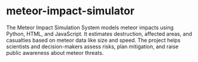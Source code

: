 # meteor-impact-simulator
The Meteor Impact Simulation System models meteor impacts using Python, HTML, and JavaScript. It estimates destruction, affected areas, and casualties based on meteor data like size and speed. The project helps scientists and decision-makers assess risks, plan mitigation, and raise public awareness about meteor threats.

